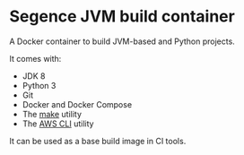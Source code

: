 Segence JVM build container
===========================

A Docker container to build JVM-based and Python projects.

It comes with:
- JDK 8
- Python 3
- Git
- Docker and Docker Compose
- The [make](https://www.gnu.org/software/make/) utility
- The [AWS CLI](https://docs.aws.amazon.com/cli/index.html#lang/en_us) utility

It can be used as a base build image in CI tools.
